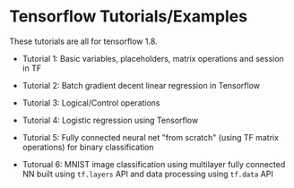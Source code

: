 # Tensorflow Tutorials/Examples

These tutorials are all for tensorflow 1.8.

- Tutorial 1: Basic variables, placeholders, matrix operations and session in TF

- Tutorial 2: Batch gradient decent linear regression in Tensorflow

- Tutorial 3: Logical/Control operations

- Tutorial 4: Logistic regression using Tensorflow

- Tutorial 5: Fully connected neural net "from scratch" (using TF matrix operations) for binary classification

- Tutorual 6: MNIST image classification using multilayer fully connected NN built using `tf.layers` API and data processing using `tf.data` API


